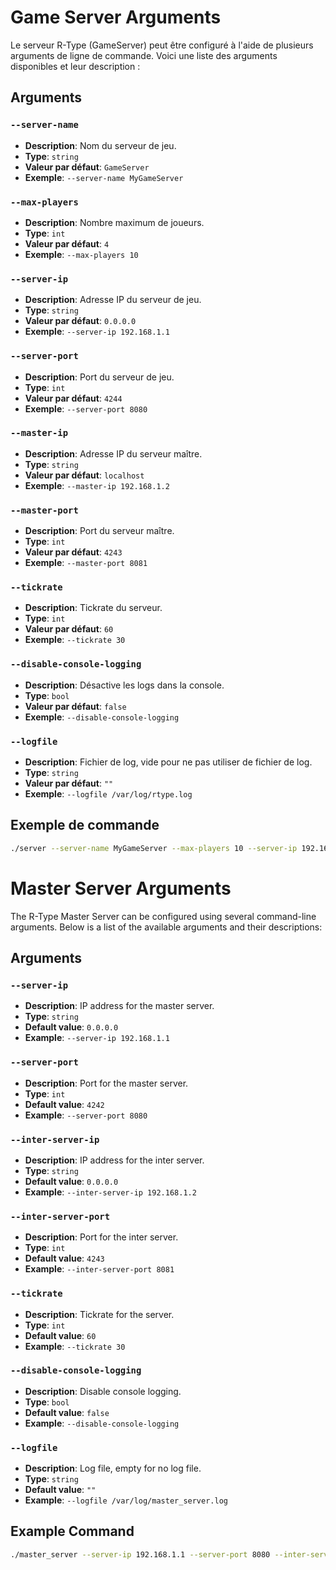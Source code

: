 # Game Server Arguments

Le serveur R-Type (GameServer) peut être configuré à l'aide de plusieurs arguments de ligne de commande. Voici une liste des arguments disponibles et leur description :

## Arguments

### `--server-name`

- **Description**: Nom du serveur de jeu.
- **Type**: `string`
- **Valeur par défaut**: `GameServer`
- **Exemple**: `--server-name MyGameServer`

### `--max-players`

- **Description**: Nombre maximum de joueurs.
- **Type**: `int`
- **Valeur par défaut**: `4`
- **Exemple**: `--max-players 10`

### `--server-ip`

- **Description**: Adresse IP du serveur de jeu.
- **Type**: `string`
- **Valeur par défaut**: `0.0.0.0`
- **Exemple**: `--server-ip 192.168.1.1`

### `--server-port`

- **Description**: Port du serveur de jeu.
- **Type**: `int`
- **Valeur par défaut**: `4244`
- **Exemple**: `--server-port 8080`

### `--master-ip`

- **Description**: Adresse IP du serveur maître.
- **Type**: `string`
- **Valeur par défaut**: `localhost`
- **Exemple**: `--master-ip 192.168.1.2`

### `--master-port`

- **Description**: Port du serveur maître.
- **Type**: `int`
- **Valeur par défaut**: `4243`
- **Exemple**: `--master-port 8081`

### `--tickrate`

- **Description**: Tickrate du serveur.
- **Type**: `int`
- **Valeur par défaut**: `60`
- **Exemple**: `--tickrate 30`

### `--disable-console-logging`

- **Description**: Désactive les logs dans la console.
- **Type**: `bool`
- **Valeur par défaut**: `false`
- **Exemple**: `--disable-console-logging`

### `--logfile`

- **Description**: Fichier de log, vide pour ne pas utiliser de fichier de log.
- **Type**: `string`
- **Valeur par défaut**: `""`
- **Exemple**: `--logfile /var/log/rtype.log`

## Exemple de commande

```bash
./server --server-name MyGameServer --max-players 10 --server-ip 192.168.1.1 --server-port 8080 --master-ip 192.168.1.2 --master-port 8081 --tickrate 30 --disable-console-logging --logfile /var/log/rtype.log
```

# Master Server Arguments

The R-Type Master Server can be configured using several command-line arguments. Below is a list of the available arguments and their descriptions:

## Arguments

### `--server-ip`

- **Description**: IP address for the master server.
- **Type**: `string`
- **Default value**: `0.0.0.0`
- **Example**: `--server-ip 192.168.1.1`

### `--server-port`

- **Description**: Port for the master server.
- **Type**: `int`
- **Default value**: `4242`
- **Example**: `--server-port 8080`

### `--inter-server-ip`

- **Description**: IP address for the inter server.
- **Type**: `string`
- **Default value**: `0.0.0.0`
- **Example**: `--inter-server-ip 192.168.1.2`

### `--inter-server-port`

- **Description**: Port for the inter server.
- **Type**: `int`
- **Default value**: `4243`
- **Example**: `--inter-server-port 8081`

### `--tickrate`

- **Description**: Tickrate for the server.
- **Type**: `int`
- **Default value**: `60`
- **Example**: `--tickrate 30`

### `--disable-console-logging`

- **Description**: Disable console logging.
- **Type**: `bool`
- **Default value**: `false`
- **Example**: `--disable-console-logging`

### `--logfile`

- **Description**: Log file, empty for no log file.
- **Type**: `string`
- **Default value**: `""`
- **Example**: `--logfile /var/log/master_server.log`

## Example Command

```bash
./master_server --server-ip 192.168.1.1 --server-port 8080 --inter-server-ip 192.168.1.2 --inter-server-port 8081 --tickrate 30 --disable-console-logging --logfile /var/log/master_server.log